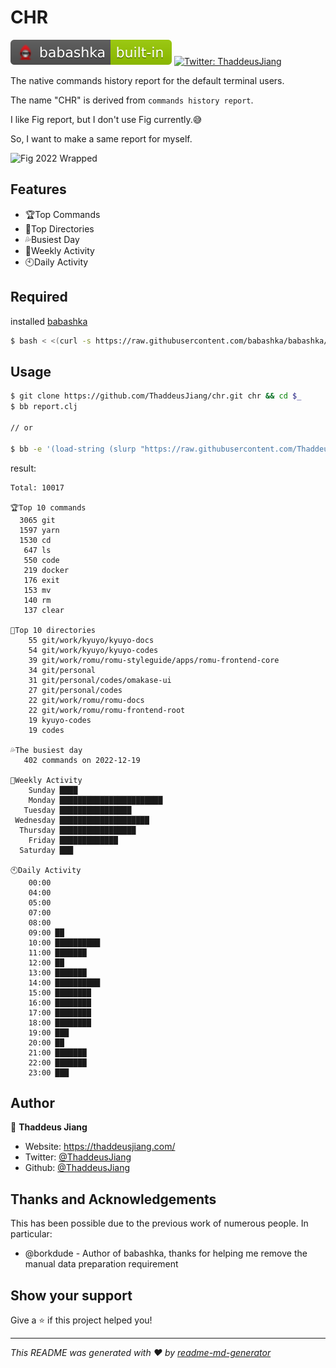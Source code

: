 # CHR

[![bb built-in](https://raw.githubusercontent.com/babashka/babashka/master/logo/built-in-badge.svg)](https://babashka.org)
[![Twitter: ThaddeusJiang](https://img.shields.io/twitter/follow/ThaddeusJiang.svg?style=social)](https://twitter.com/ThaddeusJiang)

The native commands history report for the default terminal users.

The name "CHR" is derived from `commands history report`.

I like Fig report, but I don't use Fig currently.😅

So, I want to make a same report for myself.

![Fig 2022 Wrapped](https://pbs.twimg.com/media/FkqSV8hXoAEXqON?format=png&name=small)

## Features

- 🏆Top Commands
- 📂Top Directories
- 💦Busiest Day
- 📅Weekly Activity
- 🕙Daily Activity

## Required

installed [babashka](https://github.com/babashka/babashka)

```bash
$ bash < <(curl -s https://raw.githubusercontent.com/babashka/babashka/master/install)
```

## Usage

```bash
$ git clone https://github.com/ThaddeusJiang/chr.git chr && cd $_
$ bb report.clj

// or

$ bb -e '(load-string (slurp "https://raw.githubusercontent.com/ThaddeusJiang/chr/main/report.clj"))'
```

result:

```
Total: 10017

🏆Top 10 commands
  3065 git
  1597 yarn
  1530 cd
   647 ls
   550 code
   219 docker
   176 exit
   153 mv
   140 rm
   137 clear

📂Top 10 directories
    55 git/work/kyuyo/kyuyo-docs
    54 git/work/kyuyo/kyuyo-codes
    39 git/work/romu/romu-styleguide/apps/romu-frontend-core
    34 git/personal
    31 git/personal/codes/omakase-ui
    27 git/personal/codes
    22 git/work/romu/romu-docs
    22 git/work/romu/romu-frontend-root
    19 kyuyo-codes
    19 codes

💦The busiest day
   402 commands on 2022-12-19

📅Weekly Activity
    Sunday ████
    Monday ███████████████████████
   Tuesday ████████████████
 Wednesday ████████████████████
  Thursday █████████████████
    Friday █████████████
  Saturday ███

🕙Daily Activity
    00:00
    04:00
    05:00
    07:00
    08:00
    09:00 ██
    10:00 ██████████
    11:00 ███████
    12:00 ██
    13:00 ███████
    14:00 ██████████
    15:00 ████████
    16:00 ████████
    17:00 ████████
    18:00 ████████
    19:00 ███
    20:00 ██
    21:00 ███████
    22:00 ███████
    23:00 ███
```

## Author

👤 **Thaddeus Jiang**

- Website: https://thaddeusjiang.com/
- Twitter: [@ThaddeusJiang](https://twitter.com/ThaddeusJiang)
- Github: [@ThaddeusJiang](https://github.com/ThaddeusJiang)

## Thanks and Acknowledgements

This has been possible due to the previous work of numerous people. In particular:

- @borkdude - Author of babashka, thanks for helping me remove the manual data preparation requirement

## Show your support

Give a ⭐️ if this project helped you!

---

_This README was generated with ❤️ by [readme-md-generator](https://github.com/kefranabg/readme-md-generator)_
